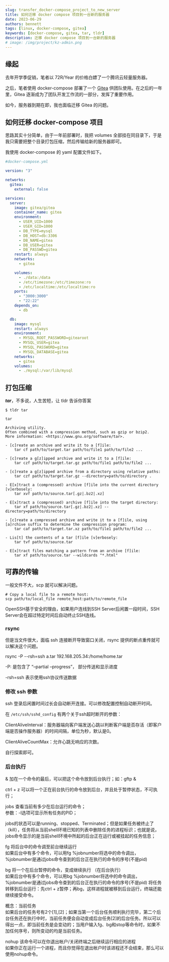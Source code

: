 ```yaml
---
slug: transfer_docker-compose_project_to_new_server
title: 如何迁移 docker compose 项目到一台新的服务器
date: 2023-06-29
authors: bennett
tags: [linux, docker-compose, gitea]
keywords: [docker-compose, gitea, tar, tldr]
description: 迁移 docker compose 项目到一台新的服务器
# image: /img/project/kz-admin.png
---
```

<!-- truncate -->

## 缘起
去年开学季促销，笔者以 72R/Year 的价格白嫖了一个腾讯云轻量服务器。

之后，笔者使用 docker-compose 部署了一个 [Gitea](https://github.com/go-gitea/gitea) 供团队使用。在之后的一年里，Gitea 逐渐成为了团队开发工作流的一部分，发挥了重要作用。

如今，服务器到期在即，我也面临迁移 Gitea 的问题。

## 如何迁移 docker-compose 项目

思路其实十分简单，由于一年前部署时，我把 volumes 全部挂在同目录下，于是我只需要把整个目录打包压缩，然后传输给新的服务器即可。

我使用 docker-compose 的 yaml 配置文件如下。

```yaml
#docker-compose.yml

version: "3"

networks:
  gitea:
    external: false

services:
  server:
    image: gitea/gitea
    container_name: gitea
    environment:
      - USER_UID=1000
      - USER_GID=1000
      - DB_TYPE=mysql
      - DB_HOST=db:3306
      - DB_NAME=gitea
      - DB_USER=gitea
      - DB_PASSWD=gitea
    restart: always
    networks:
      - gitea

    volumes:
      - ./data:/data
      - /etc/timezone:/etc/timezone:ro
      - /etc/localtime:/etc/localtime:ro
    ports:
      - "3000:3000"
      - "22:22"
    depends_on:
      - db

  db:
    image: mysql
    restart: always
    environment:
      - MYSQL_ROOT_PASSWORD=gitearoot
      - MYSQL_USER=gitea
      - MYSQL_PASSWORD=gitea
      - MYSQL_DATABASE=gitea
    networks:
      - gitea
    volumes:
      - ./mysql:/var/lib/mysql
```

## 打包压缩

***tar***，不多说，人生苦短，让 tldr 告诉你答案

```
$ tldr tar     

tar

Archiving utility.
Often combined with a compression method, such as gzip or bzip2.
More information: <https://www.gnu.org/software/tar>.

- [c]reate an archive and write it to a [f]ile:
    tar cf path/to/target.tar path/to/file1 path/to/file2 ...

- [c]reate a g[z]ipped archive and write it to a [f]ile:
    tar czf path/to/target.tar.gz path/to/file1 path/to/file2 ...

- [c]reate a g[z]ipped archive from a directory using relative paths:
    tar czf path/to/target.tar.gz --directory=path/to/directory .

- E[x]tract a (compressed) archive [f]ile into the current directory [v]erbosely:
    tar xvf path/to/source.tar[.gz|.bz2|.xz]

- E[x]tract a (compressed) archive [f]ile into the target directory:
    tar xf path/to/source.tar[.gz|.bz2|.xz] --directory=path/to/directory

- [c]reate a compressed archive and write it to a [f]ile, using [a]rchive suffix to determine the compression program:
    tar caf path/to/target.tar.xz path/to/file1 path/to/file2 ...

- Lis[t] the contents of a tar [f]ile [v]erbosely:
    tar tvf path/to/source.tar

- E[x]tract files matching a pattern from an archive [f]ile:
    tar xf path/to/source.tar --wildcards "*.html"
```



## 可靠的传输
一般文件不大，scp 就可以解决问题。

```
# Copy a local file to a remote host:
scp path/to/local_file remote_host:path/to/remote_file
```

OpenSSH基于安全的理由，如果用户连线到SSH Server后闲置一段时间，SSH Server会在超过特定时间后自动终止SSH连线。

### rsync
但是当文件很大，面临 ssh 连接断开导致窗口关闭，rsync 提供的断点重传就可以解决这个问题。

rsync -P --rsh=ssh a.tar 192.168.205.34:/home/home.tar

-P: 是包含了 “–partial –progress”， 部分传送和显示进度

-rsh=ssh 表示使用ssh协议传送数据

### 修改 ssh 参数
ssh 登录后闲置时间过长会自动断开连接。可以修改配置控制自动断开时间。

在 `/etc/ssh/sshd_config` 有两个关于ssh超时断开的参数：

ClientAliveInterval：服务器端向客户端发送心跳以判断客户端是否存活（即客户端是否操作服务器）的时间间隔，单位为秒，默认是0。

ClientAliveCountMax：允许心跳无响应的次数。

自行探索即可。

### 后台执行
& 加在一个命令的最后，可以把这个命令放到后台执行；如：gftp &

ctrl + z 可以将一个正在前台执行的命令放到后台，并且处于暂停状态，不可执行；

jobs 查看当前有多少在后台运行的命令；<br/>
参数：-l选项可显示所有任务的PID；

jobs的状态可以是running、stopped、Terminated；但是如果任务被终止了（kill），任务将从当前shell环境已知的列表中删除任务的进程标识；也就是说，jobs命令显示的是当前shell环境中所起的后台正在运行或被挂起的任务信息；

fg 将后台中的命令调至前台继续运行<br/>
如果后台中有多个命令，可以用fg %jobnumber将选中的命令调出，%jobnumber是通过jobs命令查到的后台正在执行的命令的序号(不是pid)

bg 将一个在后台暂停的命令，变成继续执行 （在后台执行）<br/>
如果后台中有多个命令，可以用bg %jobnumber将选中的命令调出，%jobnumber是通过jobs命令查到的后台正在执行的命令的序号(不是pid)
将任务转移到后台运行：先ctrl + z暂停；再bg，这样进程就被移到后台运行，终端还能继续接受命令。

概念：当前任务<br/>
如果后台的任务号有2个[1],[2]；如果当第一个后台任务顺利执行完毕，第二个后台任务还在执行中时，当前任务便会自动变成后台任务[2]的后台任务。所以可以得出一点，即当前任务是会变动的；当用户输入fg、bg和stop等命令时，如果不加任何序号，则所变动的均是当前任务。

nohup 该命令可以在你退出帐户/关闭终端之后继续运行相应的进程<br/>
如果你正在运行一个进程，而且你觉得在退出帐户时该进程还不会结束，那么可以使用nohup命令。
